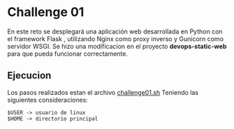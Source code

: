 # Challenge 01

 En este reto se desplegará una aplicación web desarrollada en Python con el framework Flask , utilizando Nginx como proxy inverso y Gunicorn como servidor WSGI.
 Se hizo una modificacion en el proyecto **devops-static-web** para que pueda funcionar correctamente.

## Ejecucion

Los pasos realizados estan el archivo [challenge01.sh](/linux/challenge01/challenge01.sh)
Teniendo las siguientes consideraciones:

    $USER -> usuario de linux
    $HOME -> directorio principal
